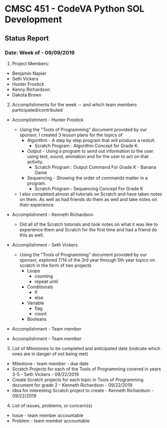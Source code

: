 # CMSC 451 - CodeVA Python SOL Development
## Status Report
### Date: Week of - 09/09/2019
1. Project Members:
  * Benjamin Napier
  * Seth Vickers
  * Hunter Frostick
  * Kenny Richardson
  * Dakota Brown
2. Accomplishments for the week -- and which team members participated/contributed
  * Accomplishment - Hunter Frostick
  	* Using the "Tools of Programming" document provided by our sponsor, I created 3 lesson plans for the topics of 
		* Algorithm - A step by step program that will produce a restult.
			*  Scratch Program : Algorithm Concept for Grade K.
		* Output - Using a program to send out information to the user using text, sound, animation and for the user to act on 					that activity. 
			* Scratch Program : Output Command For Grade K - Banana Game
		* Sequencing - Showing the order of commands matter in a program.
			* Scratch Program : Sequencing Concept For Grade K
	* I also completed almost all tutorials on Scratch and have taken notes on them. As well as had friends do them as well and 		take notes on their experience.
	
  * Accomplishment - Kenneth Richardson
  	* Did all of the Scratch tutorials and took notes on what it was like to experience them and Scratch for the first time and had a friend do this as well.
		
	
 * Accomplishment - Seth Vickers
  	* Using the "Tools of Programming" document provided by our sponsor, explored 7/14 of the 3rd year through 5th year topics on scratch in the form of two projects
		* Loops
			* counting
			* repeat until
		* Conditionals
			* if
			* else
		* Variable
			* flag
			* count
		* Booleans
  * Accomplishment - Team member
  * Accomplishment - Team member
3. List of Milestones to be completed and anticipated date (indicate which ones are in danger of not being met)
  * Milestone - team member - due date
  * Scratch Projects for each of the Tools of Programming covered in years 3-5 - Seth Vickers - 09/22/2019
  * Create Scratch projects for each topic in Tools of Programming document for grade 2 - Kenneth Richardson - 09/22/2019
  * Idea for interesting Scratch project to create - Kenneth Richardson - 09/22/2019
4. List of issues, problems, or concern(s)
  * Issue - team member accountable
  * Problem - team member accountable
